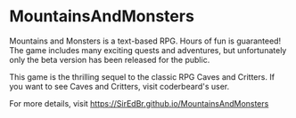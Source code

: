 # MountainsAndMonsters

Mountains and Monsters is a text-based RPG. Hours of fun is guaranteed! The game includes many exciting quests and adventures, but unfortunately only the beta version has been released for the public.

This game is the thrilling sequel to the classic RPG Caves and Critters. If you want to see Caves and Critters, visit coderbeard's user.

For more details, visit https://SirEdBr.github.io/MountainsAndMonsters

